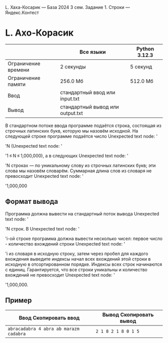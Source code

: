 L. Хаха-Косарик — База 2024 3 сем. Задание 1. Строки — Яндекс.Контест

# L. Ахо-Корасик

|  | Все языки | Python 3.12.3 |
| --- | --- | --- |
| Ограничение времени | 2 секунды | 5 секунд |
| Ограничение памяти | 256.0 Мб | 512.0 Мб |
| Ввод | стандартный ввод или input.txt | |
| Вывод | стандартный вывод или output.txt | |

В стандартном потоке ввода программе подаётся строка, состоящая из строчных латинских букв, которую мы назовём исходной. На следующей строке программе подаётся число Unexpected text node: '

'N (Unexpected text node: '

'1 ≤ N ≤ 1,000,000), а в следующих Unexpected text node: '

'N строках — по уникальному слову из строчных латинских букв; эти слова мы назовём словарём. Суммарная длина слов из словаря не превосходит Unexpected text node: '

'1,000,000

## Формат вывода

Программа должна вывести на стандартный поток вывода Unexpected text node: '

'N строк. В Unexpected text node: '

'i-ой строке программа должна вывести несколько чисел: первое число - количество вхождений строки Unexpected text node: '

'i из словаря в исходную строку, затем через пробел для каждого вхождения выведите индексы начал всех вхождений этой строки в исходную в отсортированном порядке. Индексы всех строк начинаются с единиц. Гарантируется, что все строки уникальны и количество вхождений не превосходит Unexpected text node: '

'1,000,000.

## Пример

| Ввод Скопировать ввод | Вывод Скопировать вывод |
| --- | --- |
| `abracadabra 4 abra ab marazm cadabra ` | `2 1 8 2 1 8 0 1 5 ` |
